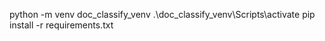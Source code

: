 python -m venv doc_classify_venv
.\doc_classify_venv\Scripts\activate
pip install -r requirements.txt